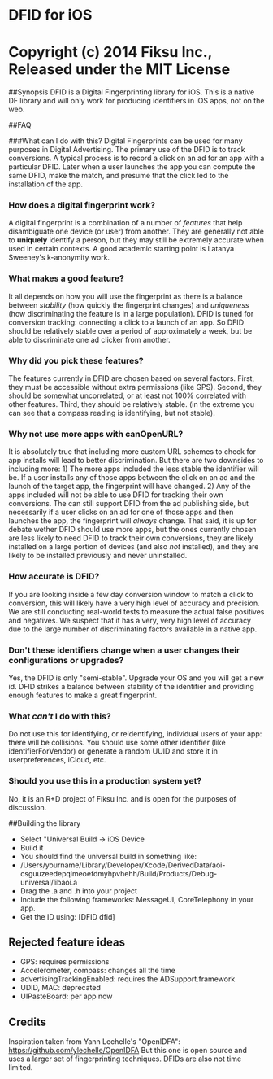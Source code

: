 # DFID for iOS
# Copyright (c) 2014 Fiksu Inc., Released under the MIT License

##Synopsis
DFID is a Digital Fingerprinting library for iOS.  This is a native DF library and will only work for producing identifiers in iOS apps, not on the web.

##FAQ

###What can I do with this?
Digital Fingerprints can be used for many purposes in Digital Advertising.  The primary use of the DFID is to track conversions.  A typical process is to record a click on an ad for an app with a particular DFID.  Later when a user launches the app you can compute the same DFID, make the match, and presume that the click led to the installation of the app.

### How does a digital fingerprint work?
A digital fingerprint is a combination of a number of *features* that help disambiguate one device (or user) from another.  They are generally not able to **uniquely** identify a person, but they may still be extremely accurate when used in certain contexts.  A good academic starting point is Latanya Sweeney's k-anonymity work.

### What makes a good feature?
It all depends on how you will use the fingerprint as there is a balance between *stability* (how quickly the fingerprint changes) and *uniqueness* (how discriminating the feature is in a large population).  DFID is tuned for conversion tracking: connecting a click to a launch of an app.  So DFID should be relatively stable over a period of approximately a week, but be able to discriminate one ad clicker from another.

### Why did you pick these features?
The features currently in DFID are chosen based on several factors.  First, they must be accessible without extra permissions (like GPS).  Second, they should be somewhat uncorrelated, or at least not 100% correlated with other features.  Third, they should be relatively stable. (in the extreme you can see that a compass reading is identifying, but not stable).

### Why not use more apps with canOpenURL?
It is absolutely true that including more custom URL schemes to check for app installs will lead to better discrimination.  But there are two downsides to including more: 1) The more apps included the less stable the identifier will be.  If a user installs any of those apps between the click on an ad and the launch of the target app, the fingerprint will have changed.  2) Any of the apps included will not be able to use DFID for tracking their own conversions.  The can still support DFID from the ad publishing side, but necessarily if a user clicks on an ad for one of those apps and then launches the app, the fingerprint will *always* change.  That said, it is up for debate wether DFID should use more apps, but the ones currently chosen are less likely to need DFID to track their own conversions, they are likely installed on a large portion of devices (and also *not* installed), and they are likely to be installed previously and never uninstalled.
 
### How accurate is DFID?
If you are looking inside a few day conversion window to match a click to conversion, this will likely have a very high level of accuracy and precision.  We are still conducting real-world tests to measure the actual false positives and negatives.  We suspect that it has a very, very high level of accuracy due to the large number of discriminating factors available in a native app.

### Don't these identifiers change when a user changes their configurations or upgrades?
Yes, the DFID is only "semi-stable".  Upgrade your OS and you will get a new id.  DFID strikes a balance between stability of the identifier and providing enough features to make a great fingerprint.

### What *can't* I do with this?
Do not use this for identifying, or reidentifying, individual users of your app: there will be collisions.  You should use some other identifier (like identifierForVendor) or generate a random UUID and store it in userpreferences, iCloud, etc.

### Should you use this in a production system yet? 
No, it is an R+D project of Fiksu Inc. and is open for the purposes of discussion.

##Building the library
* Select "Universal Build -> iOS Device
* Build it
* You should find the universal build in something like: 
* /Users/yourname/Library/Developer/Xcode/DerivedData/aoi-csguuzeedepqimeoefdmyhpvhehh/Build/Products/Debug-universal/libaoi.a
* Drag the .a and .h into your project
* Include the following frameworks: MessageUI, CoreTelephony in your app.
* Get the ID using: [DFID dfid]

## Rejected feature ideas
* GPS: requires permissions
* Accelerometer, compass: changes all the time
* advertisingTrackingEnabled: requires the ADSupport.framework
* UDID, MAC: deprecated
* UIPasteBoard: per app now

## Credits
Inspiration taken from Yann Lechelle's "OpenIDFA": https://github.com/ylechelle/OpenIDFA But this one is open source and uses a larger set of fingerprinting techniques.  DFIDs are also not time limited.

